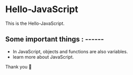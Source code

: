 # Hello-JavaScript
This is the Hello-JavaScript.




## Some important things : ------
 * In JavaScript, objects and functions are also variables.
 * learn more about JavaScript.


Thank you 💓
